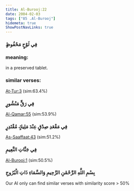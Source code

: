 ```yaml
---
title: Al-Burooj:22
date: 2004-02-03
tags: ["85 .Al-Burooj"]
hidemeta: true 
ShowPostNavLinks: true 
---
```

### فِي لَوْحٍ مَحْفُوظٍ
### meaning: 
in a preserved tablet.
### similar verses: 

[At-Tur:3](/52/3) (sim:63.4%)

### فِي رَقٍّ مَنْشُورٍ

[Al-Qamar:55](/54/55) (sim:53.9%)

### فِي مَقْعَدِ صِدْقٍ عِنْدَ مَلِيكٍ مُقْتَدِرٍ

[As-Saaffaat:43](/37/43) (sim:51.2%)

### فِي جَنَّاتِ النَّعِيمِ

[Al-Burooj:1](/85/1) (sim:50.5%)

### بِسْمِ اللَّهِ الرَّحْمَٰنِ الرَّحِيمِ وَالسَّمَاءِ ذَاتِ الْبُرُوجِ

Our AI only can find similar verses with similarity score > 50% 

